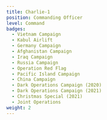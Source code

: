 ```yaml
---
title: Charlie-1
position: Commanding Officer
level: Command
badges:
  - Vietnam Campaign
  - Kabul Airlift
  - Germany Campaign
  - Afghanistan Campaign
  - Iraq Campaign
  - Russia Campaign
  - Operation Red Flag
  - Pacific Island Campaign
  - China Campaign
  - Dark Operations Campaign (2020)
  - Dark Operations Campaign (2021)
  - Christmas Special (2021)
  - Joint Operations
weight: 2
---
```

